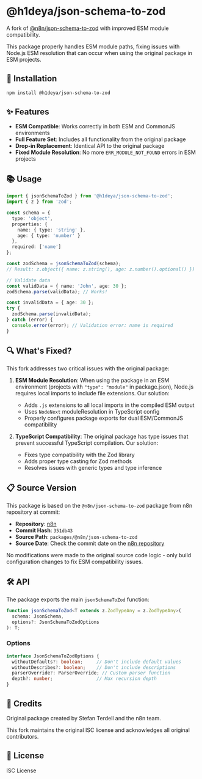 # @h1deya/json-schema-to-zod

A fork of [@n8n/json-schema-to-zod](https://github.com/n8n-io/n8n/tree/master/packages/%40n8n/json-schema-to-zod) with improved ESM module compatibility.

This package properly handles ESM module paths, fixing issues with Node.js ESM resolution that can occur when using the original package in ESM projects.

## 🔧 Installation

```bash
npm install @h1deya/json-schema-to-zod
```

## ✨ Features

- **ESM Compatible**: Works correctly in both ESM and CommonJS environments
- **Full Feature Set**: Includes all functionality from the original package
- **Drop-in Replacement**: Identical API to the original package
- **Fixed Module Resolution**: No more `ERR_MODULE_NOT_FOUND` errors in ESM projects

## 📚 Usage

```typescript
import { jsonSchemaToZod } from '@h1deya/json-schema-to-zod';
import { z } from 'zod';

const schema = {
  type: 'object',
  properties: {
    name: { type: 'string' },
    age: { type: 'number' }
  },
  required: ['name']
};

const zodSchema = jsonSchemaToZod(schema);
// Result: z.object({ name: z.string(), age: z.number().optional() })

// Validate data
const validData = { name: 'John', age: 30 };
zodSchema.parse(validData); // Works!

const invalidData = { age: 30 };
try {
  zodSchema.parse(invalidData);
} catch (error) {
  console.error(error); // Validation error: name is required
}
```

## 🔍 What's Fixed?

This fork addresses two critical issues with the original package:

1. **ESM Module Resolution**: When using the package in an ESM environment (projects with `"type": "module"` in package.json), Node.js requires local imports to include file extensions. Our solution:
   - Adds `.js` extensions to all local imports in the compiled ESM output
   - Uses `NodeNext` moduleResolution in TypeScript config
   - Properly configures package exports for dual ESM/CommonJS compatibility

2. **TypeScript Compatibility**: The original package has type issues that prevent successful TypeScript compilation. Our solution:
   - Fixes type compatibility with the Zod library
   - Adds proper type casting for Zod methods
   - Resolves issues with generic types and type inference

## 📋 Source Version

This package is based on the `@n8n/json-schema-to-zod` package from n8n repository at commit:

- **Repository**: [n8n](https://github.com/n8n-io/n8n)
- **Commit Hash**: `351db43`
- **Source Path**: `packages/@n8n/json-schema-to-zod`
- **Source Date**: Check the commit date on the [n8n repository](https://github.com/n8n-io/n8n/commits/master/)

No modifications were made to the original source code logic - only build configuration changes to fix ESM compatibility issues.

## 🛠️ API

The package exports the main `jsonSchemaToZod` function:

```typescript
function jsonSchemaToZod<T extends z.ZodTypeAny = z.ZodTypeAny>(
  schema: JsonSchema, 
  options?: JsonSchemaToZodOptions
): T;
```

### Options

```typescript
interface JsonSchemaToZodOptions {
  withoutDefaults?: boolean;     // Don't include default values
  withoutDescribes?: boolean;    // Don't include descriptions
  parserOverride?: ParserOverride; // Custom parser function
  depth?: number;                // Max recursion depth
}
```

## 🙏 Credits

Original package created by Stefan Terdell and the n8n team.

This fork maintains the original ISC license and acknowledges all original contributors.

## 📄 License

ISC License
